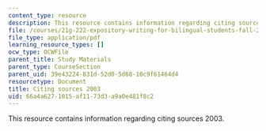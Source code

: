 ```yaml
---
content_type: resource
description: This resource contains information regarding citing sources 2003.
file: /courses/21g-222-expository-writing-for-bilingual-students-fall-2002/66a4a6271015af1173d3a9a0e481f8c2_MIT21G_222F02_citing2003.pdf
file_type: application/pdf
learning_resource_types: []
ocw_type: OCWFile
parent_title: Study Materials
parent_type: CourseSection
parent_uid: 39e43224-831d-52d0-5d68-10c9f61464d4
resourcetype: Document
title: Citing sources 2003
uid: 66a4a627-1015-af11-73d3-a9a0e481f8c2
---
```

This resource contains information regarding citing sources 2003.

